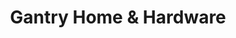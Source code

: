 ---
title: "Gantry Home & Hardware"
url: /long-island-city/gantry-home-and-hardware/
shop: hardware
---